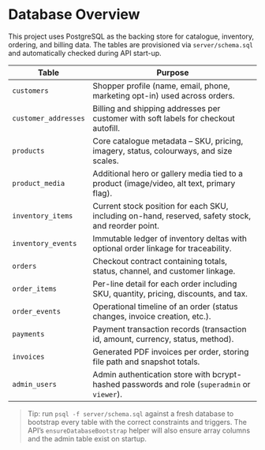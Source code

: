 # Database Overview

This project uses PostgreSQL as the backing store for catalogue, inventory, ordering, and billing data. The tables are provisioned via `server/schema.sql` and automatically checked during API start-up.

| Table | Purpose |
| --- | --- |
| `customers` | Shopper profile (name, email, phone, marketing opt-in) used across orders. |
| `customer_addresses` | Billing and shipping addresses per customer with soft labels for checkout autofill. |
| `products` | Core catalogue metadata – SKU, pricing, imagery, status, colourways, and size scales. |
| `product_media` | Additional hero or gallery media tied to a product (image/video, alt text, primary flag). |
| `inventory_items` | Current stock position for each SKU, including on-hand, reserved, safety stock, and reorder point. |
| `inventory_events` | Immutable ledger of inventory deltas with optional order linkage for traceability. |
| `orders` | Checkout contract containing totals, status, channel, and customer linkage. |
| `order_items` | Per-line detail for each order including SKU, quantity, pricing, discounts, and tax. |
| `order_events` | Operational timeline of an order (status changes, invoice creation, etc.). |
| `payments` | Payment transaction records (transaction id, amount, currency, status, method). |
| `invoices` | Generated PDF invoices per order, storing file path and snapshot totals. |
| `admin_users` | Admin authentication store with bcrypt-hashed passwords and role (`superadmin` or `viewer`). |

> Tip: run `psql -f server/schema.sql` against a fresh database to bootstrap every table with the correct constraints and triggers. The API’s `ensureDatabaseBootstrap` helper will also ensure array columns and the admin table exist on startup.

